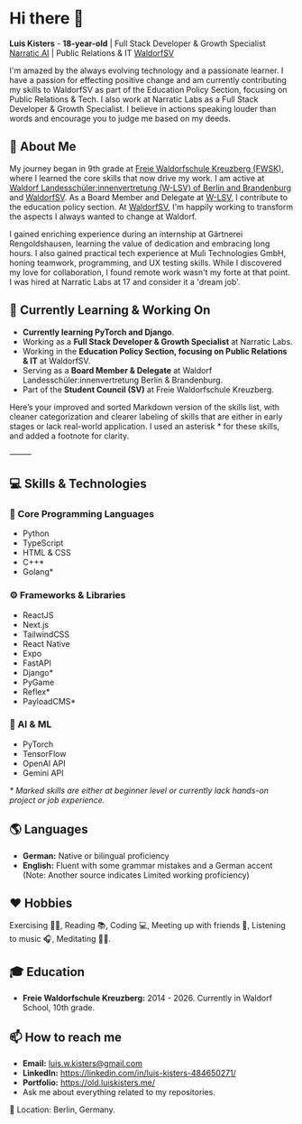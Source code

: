 # Hi there 👋

**Luis Kisters** - **18-year-old** | Full Stack Developer & Growth Specialist [Narratic AI](https://www.narratic.ai/) | Public Relations & IT [WaldorfSV](https://waldorfsv.de/)

I'm amazed by the always evolving technology and a passionate learner. I have a passion for effecting positive change and am currently contributing my skills to WaldorfSV as part of the Education Policy Section, focusing on Public Relations & Tech. I also work at Narratic Labs as a Full Stack Developer & Growth Specialist. I believe in actions speaking louder than words and encourage you to judge me based on my deeds.

## 🧠 About Me

My journey began in 9th grade at [Freie Waldorfschule Kreuzberg (FWSK)](https://www.waldorfschule-kreuzberg.de/), where I learned the core skills that now drive my work. I am active at [Waldorf Landesschüler:innenvertretung (W-LSV) of Berlin and Brandenburg](https://www.waldorf-berlin-brandenburg.de/die-lag-berlin-brandenburg/schuelerinnenvertretung) and [WaldorfSV](https://waldorfsv.de/). As a Board Member and Delegate at [W-LSV](https://www.waldorf-berlin-brandenburg.de/die-lag-berlin-brandenburg/schuelerinnenvertretung), I contribute to the education policy section. At [WaldorfSV](https://waldorfsv.de/), I'm happily working to transform the aspects I always wanted to change at Waldorf.

I gained enriching experience during an internship at Gärtnerei Rengoldshausen, learning the value of dedication and embracing long hours. I also gained practical tech experience at Muli Technologies GmbH, honing teamwork, programming, and UX testing skills. While I discovered my love for collaboration, I found remote work wasn't my forte at that point. I was hired at Narratic Labs at 17 and consider it a 'dream job'.

## 🌱 Currently Learning & Working On

*   **Currently learning PyTorch and Django**.
*   Working as a **Full Stack Developer & Growth Specialist** at Narratic Labs.
*   Working in the **Education Policy Section, focusing on Public Relations & IT** at WaldorfSV.
*   Serving as a **Board Member & Delegate** at Waldorf Landesschüler:innenvertretung Berlin & Brandenburg.
*   Part of the **Student Council (SV)** at Freie Waldorfschule Kreuzberg.

Here’s your improved and sorted Markdown version of the skills list, with cleaner categorization and clearer labeling of skills that are either in early stages or lack real-world application. I used an asterisk * for these skills, and added a footnote for clarity.

⸻

## 💻 Skills & Technologies

### 🧠 Core Programming Languages
- Python
- TypeScript
- HTML & CSS
- C++*
- Golang*

### ⚙️ Frameworks & Libraries
- ReactJS
- Next.js
- TailwindCSS
- React Native
- Expo
- FastAPI
- Django*
- PyGame
- Reflex*
- PayloadCMS*

### 🤖 AI & ML
- PyTorch
- TensorFlow
- OpenAI API
- Gemini API

_* Marked skills are either at beginner level or currently lack hands-on project or job experience._

## 🌎 Languages

*   **German:** Native or bilingual proficiency
*   **English:** Fluent with some grammar mistakes and a German accent (Note: Another source indicates Limited working proficiency)

## ❤️ Hobbies

Exercising 🏋️‍♀️, Reading 📚, Coding 💻, Meeting up with friends 👥, Listening to music 🎧, Meditating 🧘‍♂️.

## 🎓 Education

*   **Freie Waldorfschule Kreuzberg:** 2014 - 2026. Currently in Waldorf School, 10th grade.

## 📫 How to reach me

*   **Email:** luis.w.kisters@gmail.com
*   **LinkedIn:** https://linkedin.com/in/luis-kisters-484650271/
*   **Portfolio:** https://old.luiskisters.me/
*   Ask me about everything related to my repositories.

📍 Location: Berlin, Germany.

